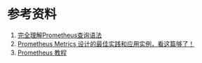 # 参考资料
1. [完全理解Prometheus查询语法](https://www.shangmayuan.com/a/a099fc4421dd407da2a81cea.html)
2. [Prometheus Metrics 设计的最佳实践和应用实例，看这篇够了！](https://segmentfault.com/a/1190000024467720)
3. [Prometheus 教程](https://yunlzheng.gitbook.io/prometheus-book/parti-prometheus-ji-chu/promql/what-is-prometheus-metrics-and-labels)